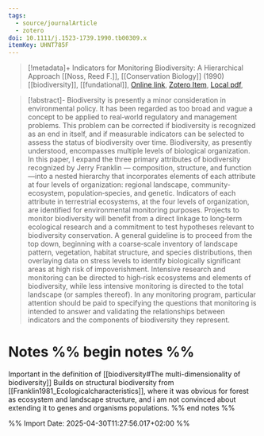```yaml
---
tags:
  - source/journalArticle
  - zotero
doi: 10.1111/j.1523-1739.1990.tb00309.x
itemKey: UHNT785F
---
```

>[!metadata]+
> Indicators for Monitoring Biodiversity: A Hierarchical Approach
> [[Noss, Reed F.]], 
> [[Conservation Biology]] (1990)
> [[biodiversity]], [[fundational]], 
> [Online link](https://conbio.onlinelibrary.wiley.com/doi/10.1111/j.1523-1739.1990.tb00309.x), [Zotero Item](zotero://select/library/items/UHNT785F), [Local pdf](file://C:/Users/aburg/Documents/references/zotero/storage/YP4FZD6M/Noss1990_IndicatorsMonitoring.pdf), 

>[!abstract]-
>Biodiversity is presently a minor consideration in environmental policy. It has been regarded as too broad and vague a concept to be applied to real‐world regulatory and management problems. This problem can be corrected if biodiversity is recognized as an end in itself, and if measurable indicators can be selected to assess the status of biodiversity over time. Biodiversity, as presently understood, encompasses multiple levels of biological organization. In this paper, I expand the three primary attributes of biodiversity recognized by Jerry Franklin — composition, structure, and function—into a nested hierarchy that incorporates elements of each attribute at four levels of organization: regional landscape, community‐ecosystem, population‐species, and genetic. Indicators of each attribute in terrestrial ecosystems, at the four levels of organization, are identified for environmental monitoring purposes. Projects to monitor biodiversity will benefit from a direct linkage to long‐term ecological research and a commitment to test hypotheses relevant to biodiversity conservation. A general guideline is to proceed from the top down, beginning with a coarse‐scale inventory of landscape pattern, vegetation, habitat structure, and species distributions, then overlaying data on stress levels to identify biologically significant areas at high risk of impoverishment. Intensive research and monitoring can be directed to high‐risk ecosystems and elements of biodiversity, while less intensive monitoring is directed to the total landscape (or samples thereof). In any monitoring program, particular attention should be paid to specifying the questions that monitoring is intended to answer and validating the relationships between indicators and the components of biodiversity they represent.

# Notes %% begin notes %%
Important in the definition of [[biodiversity#The multi-dimensionality of biodiversity]]
Builds on structural biodiversity from [[Franklin1981_Ecologicalcharacteristics]], where it was obvious for forest as ecosystem and landscape structure, and i am not convinced about extending it to genes and organisms populations. 
%% end notes %%




%% Import Date: 2025-04-30T11:27:56.017+02:00 %%
